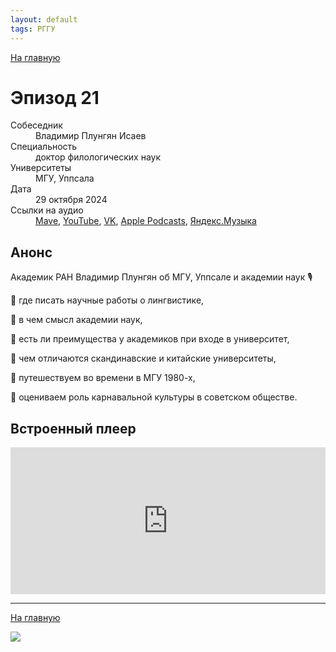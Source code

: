 ```yaml
---
layout: default
tags: РГГУ
---
```


[На главную](./)

# Эпизод 21

<dl>
<dt>Собеседник</dt>
<dd>Владимир Плунгян Исаев</dd>
<dt>Специальность</dt>
<dd>доктор филологических наук</dd>
<dt>Университеты</dt>
<dd>МГУ, Уппсала</dd>
<dt>Дата</dt>
<dd>29 октября 2024</dd>
<dt>Ссылки на аудио</dt>
<dd><a href="https://universitates.mave.digital/ep-22">Mave</a>, <a href="https://www.youtube.com/watch?v=RMr3SQjCxS4&t=1059s">YouTube</a>, <a href="https://vk.com/video-223898464_456239047">VK</a>, <a href="https://podcasts.apple.com/us/podcast/%D0%B2%D0%BB%D0%B0%D0%B4%D0%B8%D0%BC%D0%B8%D1%80-%D0%BF%D0%BB%D1%83%D0%BD%D0%B3%D1%8F%D0%BD-%D0%BE%D0%B1-%D0%BC%D0%B3%D1%83-%D1%83%D0%BF%D0%BF%D1%81%D0%B0%D0%BB%D0%B5-%D0%B8-%D1%80%D0%B0%D0%BD/id1728738207?i=1000674784433">Apple Podcasts</a>, <a href="https://music.yandex.ru/album/29434531/track/132471384">Яндекс.Музыка</a></dd>
</dl>

## Анонс

Академик РАН Владимир Плунгян об МГУ, Уппсале и академии наук 🎙

📍 где писать научные работы о лингвистике, 

📍 в чем смысл академии наук, 

📍 есть ли преимущества у академиков при входе в университет, 

📍 чем отличаются скандинавские и китайские университеты, 

📍 путешествуем во времени в МГУ 1980-х, 

📍 оцениваем роль карнавальной культуры в советском обществе.

## Встроенный плеер

<iframe src="https://player.mave.digital?podcast=universitates&episode=22&color=rgb(245,215,95)&mute=1&date=1&download=1" style="width: 100%" height="235" scrolling="no" frameborder="no"></iframe>


-----

[На главную](./)

![](./logo.png)
